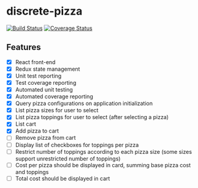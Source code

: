 # discrete-pizza

[![Build Status](https://travis-ci.org/ihsw/discrete-pizza.svg?branch=master)](https://travis-ci.org/ihsw/discrete-pizza)
[![Coverage Status](https://coveralls.io/repos/github/ihsw/discrete-pizza/badge.svg?branch=master)](https://coveralls.io/github/ihsw/discrete-pizza?branch=master)

## Features

- [x] React front-end
- [x] Redux state management
- [x] Unit test reporting
- [x] Test coverage reporting
- [x] Automated unit testing
- [x] Automated coverage reporting
- [x] Query pizza configurations on application initialization
- [x] List pizza sizes for user to select
- [x] List pizza toppings for user to select (after selecting a pizza)
- [x] List cart
- [x] Add pizza to cart
- [ ] Remove pizza from cart
- [ ] Display list of checkboxes for toppings per pizza
- [ ] Restrict number of toppings according to each pizza size (some sizes support unrestricted number of toppings)
- [ ] Cost per pizza should be displayed in card, summing base pizza cost and toppings
- [ ] Total cost should be displayed in cart
